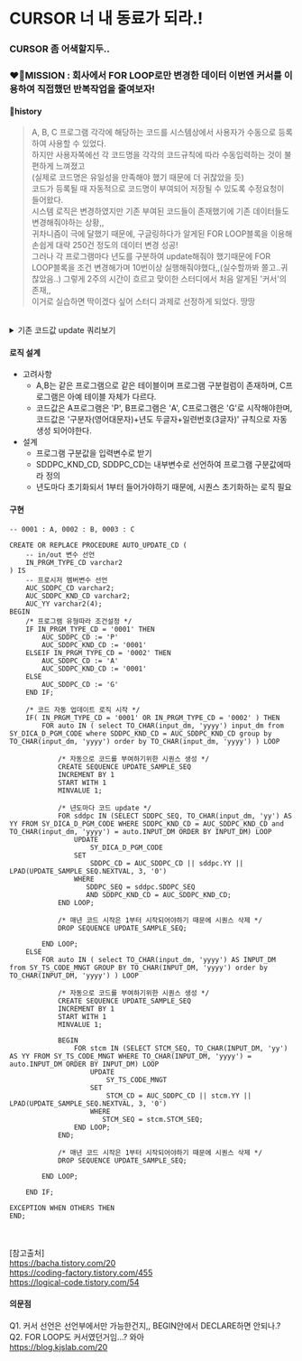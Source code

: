 # CURSOR 너 내 동료가 되라.!

### CURSOR 좀 어색할지두..

### ❤️‍🔥MISSION : 회사에서 FOR LOOP로만 변경한 데이터 이번엔 커서를 이용하여 직접했던 반복작업을 줄여보자!
#### 🔖history
> A, B, C 프로그램 각각에 해당하는 코드를 시스템상에서 사용자가 수동으로 등록하여 사용할 수 있었다.  
> 하지만 사용자쪽에선 각 코드명을 각각의 코드규칙에 따라 수동입력하는 것이 불편하게 느껴졌고<br>(실제로 코드명은 유일성을 만족해야 했기 때문에 더 귀찮았을 듯)  
> 코드가 등록될 때 자동적으로 코드명이 부여되어 저장될 수 있도록 수정요청이 들어왔다.  
> 시스템 로직은 변경하였지만 기존 부여된 코드들이 존재했기에 기존 데이터들도 변경해줘야하는 상황,,  
> 귀차니즘이 극에 달했기 때문에, 구글링하다가 알게된 FOR LOOP블록을 이용해 손쉽게 대략 250건 정도의 데이터 변경 성공!  
> 그러나 각 프로그램마다 년도를 구분하여 update해줘야 했기때문에 FOR LOOP블록을 조건 변경해가며 10번이상 실행해줘야했다,,(실수할까봐 쫄고..귀찮았음..)
> 그렇게 2주의 시간이 흐르고 맞이한 스터디에서 처음 알게된 '커서'의 존재,,  
> 이거로 실습하면 딱이겠다 싶어 스터디 과제로 선정하게 되었다. 땅땅
<br>

<details>
<summary>기존 코드값 update 쿼리보기</summary>
<div>
    
    /* A프로그램 */
    select TO_CHAR(input_dm, 'yyyy') from SY_DICA_D_PGM_CODE where SDDPC_KND_CD = '0001' group by TO_CHAR(input_dm, 'yyyy') order by TO_CHAR(input_dm, 'yyyy');
    
    -- 년도마다 아래 블록 년도 조건 변경 + 시퀀스 DROP 후 재생성하여 실행줬어야함
    BEGIN
        FOR sddpc IN (SELECT SDDPC_SEQ, TO_CHAR(input_dm, 'yy') AS YY FROM SY_DICA_D_PGM_CODE WHERE SDDPC_KND_CD = '0001' and TO_CHAR(input_dm, 'yyyy') = '2020' ORDER BY INPUT_DM) LOOP
            UPDATE
                SY_DICA_D_PGM_CODE
            SET
                SDDPC_CD = 'P' || sddpc.YY || LPAD(UPDATE_SAMPLE_SEQ.NEXTVAL, 3, '0') 
            WHERE
               SDDPC_SEQ = sddpc.SDDPC_SEQ
               AND SDDPC_KND_CD = '0001';
        END LOOP;
    END;
    
    /* B프로그램 */
    select TO_CHAR(input_dm, 'yyyy') from SY_DICA_D_PGM_CODE where SDDPC_KND_CD = '0001' group by TO_CHAR(input_dm, 'yyyy') order by TO_CHAR(input_dm, 'yyyy');
    
    BEGIN
        FOR sddpc IN (SELECT SDDPC_SEQ, TO_CHAR(input_dm, 'yy') AS YY FROM SY_DICA_D_PGM_CODE WHERE SDDPC_KND_CD = '0002' and TO_CHAR(input_dm, 'yyyy') = '2023' ORDER BY INPUT_DM) LOOP
            UPDATE
                SY_DICA_D_PGM_CODE
            SET
                SDDPC_CD = 'A' || sddpc.YY || LPAD(UPDATE_SAMPLE_SEQ.NEXTVAL, 3, '0')
            WHERE
               SDDPC_SEQ = sddpc.SDDPC_SEQ
               AND SDDPC_KND_CD = '0002';
        END LOOP;
    END;
    
    /* C프로그램 */
    select TO_CHAR(input_dm, 'yyyy'), count(1) from SY_TS_CODE_MNGT group by TO_CHAR(input_dm, 'yyyy') order by TO_CHAR(input_dm, 'yyyy');
    
    BEGIN
        FOR stcm IN (SELECT STCM_SEQ, TO_CHAR(input_dm, 'yy') AS YY FROM SY_TS_CODE_MNGT WHERE TO_CHAR(input_dm, 'yyyy') = '2023' ORDER BY INPUT_DM) LOOP
            UPDATE
                SY_TS_CODE_MNGT
            SET
                STCM_CD = 'G' || stcm.YY || LPAD(UPDATE_SAMPLE_SEQ.NEXTVAL, 3, '0')
            WHERE
               STCM_SEQ = stcm.STCM_SEQ;
        END LOOP;
    END;
</div>
</details>

#### 로직 설계
- 고려사항  
    - A,B는 같은 프로그램으로 같은 테이블이며 프로그램 구분컬럼이 존재하며, C프로그램은 아예 테이블 자체가 다르다.  
    - 코드값은 A프로그램은 'P', B프로그램은 'A', C프로그램은 'G'로 시작해야한며, 코드값은 '구분자(영어대문자)+년도 두글자+일련번호(3글자)' 규칙으로 자동생성 되어야한다.  
- 설계  
    - 프로그램 구분값을 입력변수로 받기
    - SDDPC_KND_CD, SDDPC_CD는 내부변수로 선언하여 프로그램 구분값에따라 정의
    - 년도마다 초기화되서 1부터 들어가야하기 때문에, 시퀀스 초기화하는 로직 필요  

#### 구현
```
-- 0001 : A, 0002 : B, 0003 : C

CREATE OR REPLACE PROCEDURE AUTO_UPDATE_CD (
    -- in/out 변수 선언
    IN_PRGM_TYPE_CD varchar2
) IS
    -- 프로시저 멤버변수 선언
    AUC_SDDPC_CD varchar2;
    AUC_SDDPC_KND_CD varchar2;
    AUC_YY varchar2(4);
BEGIN
    /* 프로그램 유형따라 조건설정 */
    IF IN_PRGM_TYPE_CD = '0001' THEN
        AUC_SDDPC_CD := 'P'
        AUC_SDDPC_KND_CD := '0001'
    ELSEIF IN_PRGM_TYPE_CD = '0002' THEN
        AUC_SDDPC_CD := 'A'
        AUC_SDDPC_KND_CD := '0001'
    ELSE
        AUC_SDDPC_CD := 'G'
    END IF;

    /* 코드 자동 업데이트 로직 시작 */
    IF( IN_PRGM_TYPE_CD = '0001' OR IN_PRGM_TYPE_CD = '0002' ) THEN 
        FOR auto IN ( select TO_CHAR(input_dm, 'yyyy') input_dm from SY_DICA_D_PGM_CODE where SDDPC_KND_CD = AUC_SDDPC_KND_CD group by TO_CHAR(input_dm, 'yyyy') order by TO_CHAR(input_dm, 'yyyy') ) LOOP
    
            /* 자동으로 코드를 부여하기위한 시퀀스 생성 */
            CREATE SEQUENCE UPDATE_SAMPLE_SEQ 
            INCREMENT BY 1
            START WITH 1
            MINVALUE 1; 
    
            /* 년도마다 코드 update */
            FOR sddpc IN (SELECT SDDPC_SEQ, TO_CHAR(input_dm, 'yy') AS YY FROM SY_DICA_D_PGM_CODE WHERE SDDPC_KND_CD = AUC_SDDPC_KND_CD and TO_CHAR(input_dm, 'yyyy') = auto.INPUT_DM ORDER BY INPUT_DM) LOOP
                UPDATE
                    SY_DICA_D_PGM_CODE
                SET
                    SDDPC_CD = AUC_SDDPC_CD || sddpc.YY || LPAD(UPDATE_SAMPLE_SEQ.NEXTVAL, 3, '0') 
                WHERE
                   SDDPC_SEQ = sddpc.SDDPC_SEQ
                   AND SDDPC_KND_CD = AUC_SDDPC_KND_CD;
            END LOOP;
    
            /* 매년 코드 시작은 1부터 시작되어야하기 때문에 시퀀스 삭제 */
            DROP SEQUENCE UPDATE_SAMPLE_SEQ;
            
        END LOOP;
    ELSE
        FOR auto IN ( select TO_CHAR(input_dm, 'yyyy') AS INPUT_DM from SY_TS_CODE_MNGT GROUP BY TO_CHAR(INPUT_DM, 'yyyy') order by TO_CHAR(INPUT_DM, 'yyyy') ) LOOP

            /* 자동으로 코드를 부여하기위한 시퀀스 생성 */
            CREATE SEQUENCE UPDATE_SAMPLE_SEQ 
            INCREMENT BY 1
            START WITH 1
            MINVALUE 1; 

            BEGIN
                FOR stcm IN (SELECT STCM_SEQ, TO_CHAR(INPUT_DM, 'yy') AS YY FROM SY_TS_CODE_MNGT WHERE TO_CHAR(INPUT_DM, 'yyyy') = auto.INPUT_DM ORDER BY INPUT_DM) LOOP
                    UPDATE
                        SY_TS_CODE_MNGT
                    SET
                        STCM_CD = AUC_SDDPC_CD || stcm.YY || LPAD(UPDATE_SAMPLE_SEQ.NEXTVAL, 3, '0')
                    WHERE
                       STCM_SEQ = stcm.STCM_SEQ;
                END LOOP;
            END;

            /* 매년 코드 시작은 1부터 시작되어야하기 때문에 시퀀스 삭제 */
            DROP SEQUENCE UPDATE_SAMPLE_SEQ;

        END LOOP;

    END IF;
    
EXCEPTION WHEN OTHERS THEN 
END;
```

<br><br>
[참고출처]  
https://bacha.tistory.com/20  
https://coding-factory.tistory.com/455  
https://logical-code.tistory.com/54  

#### 의문점
Q1. 커서 선언은 선언부에서만 가능한건지,, BEGIN안에서 DECLARE하면 안되나.?
Q2. FOR LOOP도 커서였던거임...? 와아  
https://blog.kjslab.com/20  
